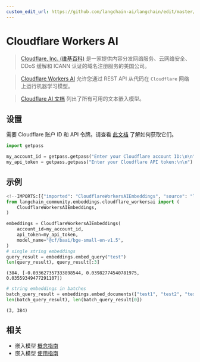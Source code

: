 ```yaml
---
custom_edit_url: https://github.com/langchain-ai/langchain/edit/master/docs/docs/integrations/text_embedding/cloudflare_workersai.ipynb
---
```

# Cloudflare Workers AI

>[Cloudflare, Inc. (维基百科)](https://en.wikipedia.org/wiki/Cloudflare) 是一家提供内容分发网络服务、云网络安全、DDoS 缓解和 ICANN 认证的域名注册服务的美国公司。

>[Cloudflare Workers AI](https://developers.cloudflare.com/workers-ai/) 允许您通过 REST API 从代码在 `Cloudflare` 网络上运行机器学习模型。

>[Cloudflare AI 文档](https://developers.cloudflare.com/workers-ai/models/text-embeddings/) 列出了所有可用的文本嵌入模型。

## 设置

需要 Cloudflare 账户 ID 和 API 令牌。请查看 [此文档](https://developers.cloudflare.com/workers-ai/get-started/rest-api/) 了解如何获取它们。



```python
import getpass

my_account_id = getpass.getpass("Enter your Cloudflare account ID:\n\n")
my_api_token = getpass.getpass("Enter your Cloudflare API token:\n\n")
```

## 示例


```python
<!--IMPORTS:[{"imported": "CloudflareWorkersAIEmbeddings", "source": "langchain_community.embeddings.cloudflare_workersai", "docs": "https://python.langchain.com/api_reference/community/embeddings/langchain_community.embeddings.cloudflare_workersai.CloudflareWorkersAIEmbeddings.html", "title": "Cloudflare Workers AI"}]-->
from langchain_community.embeddings.cloudflare_workersai import (
    CloudflareWorkersAIEmbeddings,
)
```


```python
embeddings = CloudflareWorkersAIEmbeddings(
    account_id=my_account_id,
    api_token=my_api_token,
    model_name="@cf/baai/bge-small-en-v1.5",
)
# single string embeddings
query_result = embeddings.embed_query("test")
len(query_result), query_result[:3]
```



```output
(384, [-0.033627357333898544, 0.03982774540781975, 0.03559349477291107])
```



```python
# string embeddings in batches
batch_query_result = embeddings.embed_documents(["test1", "test2", "test3"])
len(batch_query_result), len(batch_query_result[0])
```



```output
(3, 384)
```



## 相关

- 嵌入模型 [概念指南](/docs/concepts/#embedding-models)
- 嵌入模型 [使用指南](/docs/how_to/#embedding-models)
